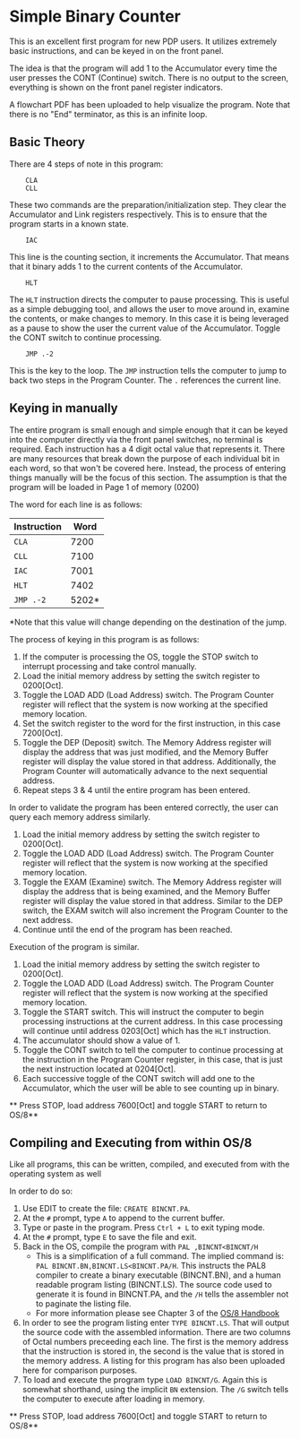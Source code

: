 # Simple Binary Counter

This is an excellent first program for new PDP users.  It utilizes extremely basic instructions, and can be keyed in on the front panel.  

The idea is that the program will add 1 to the Accumulator every time the user presses the CONT (Continue) switch.  There is no output to the screen, everything is shown on the front panel register indicators.

A flowchart PDF has been uploaded to help visualize the program.  Note that there is no "End" terminator, as this is an infinite loop.

## Basic Theory

There are 4 steps of note in this program:
```
	CLA
	CLL
```
These two commands are the preparation/initialization step.  They clear the Accumulator and Link registers respectively.  This is to ensure that the program starts in a known state.

```
	IAC
```
This line is the counting section, it increments the Accumulator.  That means that it binary adds 1 to the current contents of the Accumulator. 
```
	HLT
```
The `HLT` instruction directs the computer to pause processing.  This is useful as a simple debugging tool, and allows the user to move around in, examine the contents, or make changes to memory.  In this case it is being leveraged as a pause to show the user the current value of the Accumulator.  Toggle the CONT switch to continue processing.
```
	JMP .-2
```
This is the key to the loop.  The `JMP` instruction tells the computer to jump to back two steps in the Program Counter.  The `.` references the current line.   


## Keying in manually

The entire program is small enough and simple enough that it can be keyed into the computer directly via the front panel switches, no terminal is required.  Each instruction has a 4 digit octal value that represents it.  There are many resources that break down the purpose of each individual bit in each word, so that won't be covered here.  Instead, the process of entering things manually will be the focus of this section.  The assumption is that the program will be loaded in Page 1 of memory (0200)

The word for each line is as follows:

|Instruction|Word|
|---|---|
|`CLA`|7200|
|`CLL`|7100|
|`IAC`|7001|
|`HLT`|7402|
|`JMP .-2`|5202*|

*Note that this value will change depending on the destination of the jump.

The process of keying in this program is as follows:

1. If the computer is processing the OS, toggle the STOP switch to interrupt processing and take control manually.
2. Load the initial memory address by setting the switch register to 0200[Oct].
3. Toggle the LOAD ADD (Load Address) switch.  The Program Counter register will reflect that the system is now working at the specified memory location.
4. Set the switch register to the word for the first instruction, in this case 7200[Oct].
5. Toggle the DEP (Deposit) switch.  The Memory Address register will display the address that was just modified, and the Memory Buffer register will display the value stored in that address.  Additionally, the Program Counter will automatically advance to the next sequential address.
6. Repeat steps 3 & 4 until the entire program has been entered.

In order to validate the program has been entered correctly, the user can query each memory address similarly.

1. Load the initial memory address by setting the switch register to 0200[Oct].
2. Toggle the LOAD ADD (Load Address) switch.  The Program Counter register will reflect that the system is now working at the specified memory location.
3. Toggle the EXAM (Examine) switch.  The Memory Address register will display the address that is being examined, and the Memory Buffer register will display the value stored in that address.  Similar to the DEP switch, the EXAM switch will also increment the Program Counter to the next address.
4. Continue until the end of the program has been reached.

Execution of the program is similar.

1. Load the initial memory address by setting the switch register to 0200[Oct].
2. Toggle the LOAD ADD (Load Address) switch.  The Program Counter register will reflect that the system is now working at the specified memory location.
3. Toggle the START switch.  This will instruct the computer to begin processing instructions at the current address.  In this case processing will continue until address 0203[Oct] which has the `HLT` instruction.
4. The accumulator should show a value of 1.
5. Toggle the CONT switch to tell the computer to continue processing at the instruction in the Program Counter register, in this case, that is just the next instruction located at 0204[Oct].
6. Each successive toggle of the CONT switch will add one to the Accumulator, which the user will be able to see counting up in binary.

** Press STOP, load address 7600[Oct] and toggle START to return to OS/8**

## Compiling and Executing from within OS/8

Like all programs, this can be written, compiled, and executed from with the operating system as well

In order to do so:

1. Use EDIT to create the file: `CREATE BINCNT.PA`.
2. At the `#` prompt, type `A` to append to the current buffer.
3. Type or paste in the program.  Press `Ctrl + L` to exit typing mode.
4. At the `#` prompt, type `E` to save the file and exit.
5. Back in the OS, compile the program with `PAL ,BINCNT<BINCNT/H`
   * This is a simplification of a full command.  The implied command is: `PAL BINCNT.BN,BINCNT.LS<BINCNT.PA/H`.  This instructs the PAL8 compiler to create a binary executable (BINCNT.BN), and a human readable program listing (BINCNT.LS).  The source code used to generate it is found in BINCNT.PA, and the `/H` tells the assembler not to paginate the listing file.
   * For more information please see Chapter 3 of the [OS/8 Handbook](https://bitsavers.trailing-edge.com/pdf/dec/pdp8/os8/OS8_Handbook_Apr1974.pdf)
6. In order to see the program listing enter `TYPE BINCNT.LS`.  That will output the source code with the assembled information.  There are two columns of Octal numbers preceeding each line.  The first is the memory address that the instruction is stored in, the second is the value that is stored in the memory address.  A listing for this program has also been uploaded here for comparison purposes.
7. To load and execute the program type `LOAD BINCNT/G`.  Again this is somewhat shorthand, using the implicit `BN` extension.  The `/G` switch tells the computer to execute after loading in memory.

** Press STOP, load address 7600[Oct] and toggle START to return to OS/8**

